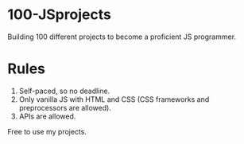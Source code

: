 # 100-JSprojects
Building 100 different projects to become a proficient JS programmer.

# Rules

1. Self-paced, so no deadline.
2. Only vanilla JS with HTML and CSS (CSS frameworks and preprocessors are allowed).
3. APIs are allowed.

Free to use my projects.
